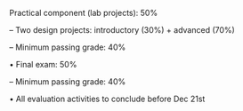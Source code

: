  Practical component (lab projects): 50%
 
– Two design projects: introductory (30%) + advanced (70%)

– Minimum passing grade: 40%

• Final exam: 50%

– Minimum passing grade: 40%

• All evaluation activities to conclude before Dec 21st

